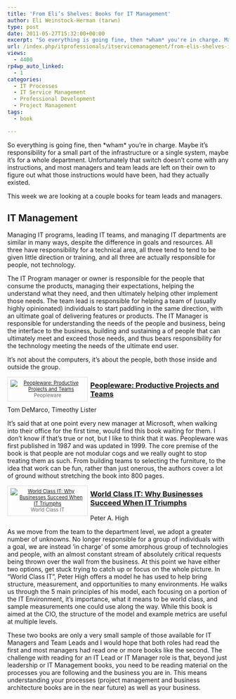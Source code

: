```yaml
---
title: 'From Eli’s Shelves: Books for IT Management'
author: Eli Weinstock-Herman (tarwn)
type: post
date: 2011-05-27T15:32:00+00:00
excerpt: "So everything is going fine, then *wham* you're in charge. Maybe it's responsibility for a small part of the infrastructure or a single system, maybe it's for a whole department. Unfortunately that switch doesn't come with any instructions, and most managers and team leads are left on their own to figure out what those instructions would have been, had they actually existed."
url: /index.php/itprofessionals/itservicemanagement/from-elis-shelves-it-management/
views:
  - 4400
rp4wp_auto_linked:
  - 1
categories:
  - IT Processes
  - IT Service Management
  - Professional Development
  - Project Management
tags:
  - book

---
```

So everything is going fine, then \*wham\* you&#8217;re in charge. Maybe it&#8217;s responsibility for a small part of the infrastructure or a single system, maybe it&#8217;s for a whole department. Unfortunately that switch doesn&#8217;t come with any instructions, and most managers and team leads are left on their own to figure out what those instructions would have been, had they actually existed.

This week we are looking at a couple books for team leads and managers.

## IT Management

Managing IT programs, leading IT teams, and managing IT departments are similar in many ways, despite the difference in goals and resources. All three have responsibility for a technical area, all three tend to tend to be given little direction or training, and all three are actually responsible for people, not technology. 

The IT Program manager or owner is responsible for the people that consume the products, managing their expectations, helping the understand what they need, and then ultimately helping other implement those needs. The team lead is responsible for helping a team of (usually highly opinionated) individuals to start paddling in the same direction, with an ultimate goal of delivering features or products. The IT Manager is responsible for understanding the needs of the people and business, being the interface to the business, building and sustaining a of people that can ultimately meet and exceed those needs, and thus bears responsibility for the technology meeting the needs of the ultimate end user.

It&#8217;s not about the computers, it&#8217;s about the people, both those inside and outside the group. 

<div style="float: left; padding: .5em; width: 170px; margin: 0em .5em .5em 0px; border: 1px solid #dddddd; color: #666666; font-size: .8em; text-align: center; position: relative;">
  <a href="http://www.amazon.com/Peopleware-Productive-Projects-Teams-Second/dp/0932633439" title="Peopleware: Productive Projects and Teams"><img src="http://tiernok.com/_n_images/books/pppat.jpg" alt="Peopleware: Productive Projects and Teams" /></a><br /> Peopleware
</div>

### [Peopleware: Productive Projects and Teams][1]  
Tom DeMarco, Timeothy Lister

It&#8217;s said that at one point every new manager at Microsoft, when walking into their office for the first time, would find this book waiting for them. I don&#8217;t know if that&#8217;s true or not, but I like to think that it was. Peopleware was first published in 1987 and was updated in 1999. The core premise of the book is that people are not modular cogs and we really ought to stop treating them as such. From building teams to selecting the furniture, to the idea that work can be fun, rather than just onerous, the authors cover a lot of ground without stretching the book into 800 pages. <br style="clear: left" />

<div style="float: left; padding: .5em; width: 170px; margin: 0em .5em .5em 0px; border: 1px solid #dddddd; color: #666666; font-size: .8em; text-align: center; position: relative;">
  <a href="http://www.amazon.com/World-Class-Businesses-Succeed-Triumphs/dp/0470450185/ref=sr_1_1?ie=UTF8&s=books&qid=1266457090&sr=1-1" title="World Class IT: Why Businesses Succeed When IT Triumphs at Amazon"><img src="http://tiernok.com/_n_images/books/wci.jpg" alt="World Class IT: Why Businesses Succeed When IT Triumphs" /></a><br /> World Class IT
</div>

### [World Class IT: Why Businesses Succeed When IT Triumphs][2]  
Peter A. High

As we move from the team to the department level, we adopt a greater number of unknowns. No longer responsible for a group of individuals with a goal, we are instead &#8216;in charge&#8217; of some amorphous group of technologies and people, with an almost constant stream of absolutely critical requests being thrown over the wall from the business. At this point we have either two options, get stuck trying to catch up or focus on the whole picture. In &#8220;World Class IT&#8221;, Peter High offers a model he has used to help bring structure, measurement, and opportunities to many environments. He walks us through the 5 main principles of his model, each focusing on a portion of the IT Environment, it&#8217;s importance, what it means to be world class, and sample measurements one could use along the way. While this book is aimed at the CIO, the structure of the model and example metrics are useful at multiple levels.

These two books are only a very small sample of those available for IT Managers and Team Leads and I would hope that both roles had read the first and most managers had read one or more books like the second. The challenge with reading for an IT Lead or IT Manager role is that, beyond just leadership or IT Management books, you need to be reading material on the processes you are following and the business you are in. This means understanding your processes (project management and business architecture books are in the near future) as well as your business.

 [1]: http://www.amazon.com/Peopleware-Productive-Projects-Teams-Second/dp/0932633439 "Peopleware: Productive Projects and Teams as Amazon"
 [2]: http://www.amazon.com/World-Class-Businesses-Succeed-Triumphs/dp/0470450185/ref=sr_1_1?ie=UTF8&s=books&qid=1266457090&sr=1-1 "World Class IT: Why Businesses Succeed When IT Triumphs"